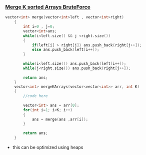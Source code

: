 ### [Merge K sorted Arrays BruteForce](https://www.geeksforgeeks.org/problems/merge-k-sorted-arrays/1)

```cpp
vector<int> merge(vector<int>left , vector<int>right)
    {
        int i=0 , j=0;
        vector<int>ans;
        while(i<left.size() && j <right.size())
        {
            if(left[i] > right[j]) ans.push_back(right[j++]);
            else ans.push_back(left[i++]);
        }
        
        while(i<left.size()) ans.push_back(left[i++]);
        while(j<right.size()) ans.push_back(right[j++]);
        
        return ans;
    }
    vector<int> mergeKArrays(vector<vector<int>> arr, int K)
    {
        //code here
        
        vector<int> ans = arr[0];
        for(int i=1; i<K; i++)
        {
            ans = merge(ans ,arr[i]);
        }
        
        return ans;
    }
```

- this can be optimized using heaps